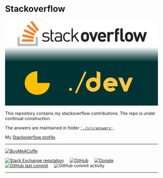 # Stackoverflow

<!---
<figure>
     <img src="./docs/images/stackoverflow-repo_logo.png" \>
</figure>
--->

![alt text][#logo]

[#logo]: ./docs/images/stackoverflow-repo_logo.png

This repository contains my stackoverflow contributions. The repo is under continual construction.

The answers are maintained in folder [`'./src/answers'`](./src/answers).

My [Stackoverflow profile][#stackoverflow-profile].

[#stackoverflow-profile]: https://stackoverflow.com/users/8474894/cypherx?tab=profile

---

[![BuyMeACoffe](https://www.buymeacoffee.com/assets/img/custom_images/orange_img.png)](https://www.buymeacoffee.com/sugatoray)

[![Stack Exchange reputation](https://img.shields.io/stackexchange/stackoverflow/r/8474894.svg)](https://stackoverflow.com/users/8474894)
&nbsp; &nbsp;
[![GitHub](https://img.shields.io/github/license/sugatoray/stackoverflow.svg)](https://github.com/sugatoray/stackoverflow/blob/master/LICENSE)
&nbsp; &nbsp;
[![Donate](https://img.shields.io/badge/donate-PayPal-blue.svg?logo=paypal)](https://www.paypal.me/sugatoray)
&nbsp; &nbsp;
[![GitHub last commit](https://img.shields.io/github/last-commit/sugatoray/stackoverflow)](https://github.com/sugatoray/stackoverflow)
&nbsp; &nbsp;
![GitHub commit activity](https://img.shields.io/github/commit-activity/m/sugatoray/stackoverflow)

---
